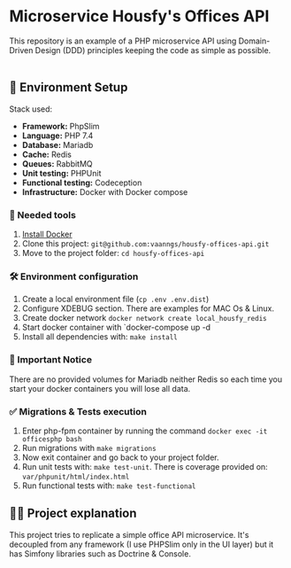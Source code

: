 <p align="center">
    <h1>Microservice Housfy's Offices API</h1>
    This repository is an example of a PHP microservice API using Domain-Driven Design (DDD) principles keeping the 
    code as simple as possible. 
  <br />
  <br />
</p>

## 🚀 Environment Setup
  Stack used: <br />
  - <strong>Framework:</strong> PhpSlim <br/>
  - <strong>Language:</strong> PHP 7.4 <br/>
  - <strong>Database:</strong> Mariadb <br/>
  - <strong>Cache:</strong> Redis <br/>
  - <strong>Queues:</strong> RabbitMQ <br/>
  - <strong>Unit testing:</strong> PHPUnit <br/>
  - <strong>Functional testing:</strong> Codeception <br/>
  - <strong>Infrastructure:</strong> Docker with Docker compose <br/>

### 🐳 Needed tools

1. [Install Docker](https://www.docker.com/get-started)
2. Clone this project: `git@github.com:vaanngs/housfy-offices-api.git`
3. Move to the project folder: `cd housfy-offices-api`

### 🛠️ Environment configuration

1. Create a local environment file (`cp .env .env.dist`)
2. Configure XDEBUG section. There are examples for MAC Os & Linux.
3. Create docker network `docker network create local_housfy_redis`
4. Start docker container with `docker-compose up -d
5. Install all dependencies with: `make install`

### 🛑 Important Notice 
There are no provided volumes for Mariadb neither Redis so each time you start
your docker containers you will lose all data.

### ✅ Migrations & Tests execution
1. Enter php-fpm container by running the command `docker exec -it officesphp bash`
2. Run migrations with `make migrations`
3. Now exit container and go back to your project folder.
4. Run unit tests with: `make test-unit`. There is coverage provided on: `var/phpunit/html/index.html`
5. Run functional tests with: `make test-functional`

## 👩‍💻 Project explanation

This project tries to replicate a simple office API microservice. It's decoupled from any framework 
(I use PHPSlim only in the UI layer) but it has Simfony libraries such as Doctrine & Console.
